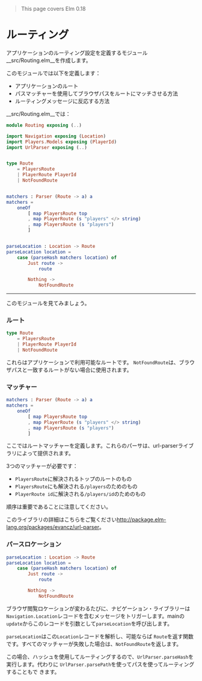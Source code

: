 >This page covers Elm 0.18

# ルーティング

アプリケーションのルーティング設定を定義するモジュール__src/Routing.elm__を作成します。

このモジュールでは以下を定義します：

- アプリケーションのルート
- パスマッチャーを使用してブラウザパスをルートにマッチさせる方法
- ルーティングメッセージに反応する方法

__src/Routing.elm__では：

```elm
module Routing exposing (..)

import Navigation exposing (Location)
import Players.Models exposing (PlayerId)
import UrlParser exposing (..)


type Route
    = PlayersRoute
    | PlayerRoute PlayerId
    | NotFoundRoute


matchers : Parser (Route -> a) a
matchers =
    oneOf
        [ map PlayersRoute top
        , map PlayerRoute (s "players" </> string)
        , map PlayersRoute (s "players")
        ]


parseLocation : Location -> Route
parseLocation location =
    case (parseHash matchers location) of
        Just route ->
            route

        Nothing ->
            NotFoundRoute
```

---

このモジュールを見てみましょう。

### ルート

```elm
type Route
    = PlayersRoute
    | PlayerRoute PlayerId
    | NotFoundRoute
```

これらはアプリケーションで利用可能なルートです。
`NotFoundRoute`は、ブラウザパスと一致するルートがない場合に使用されます。

### マッチャー

```elm
matchers : Parser (Route -> a) a
matchers =
    oneOf
        [ map PlayersRoute top
        , map PlayerRoute (s "players" </> string)
        , map PlayersRoute (s "players")
        ]
```

ここではルートマッチャーを定義します。これらのパーサは、url-parserライブラリによって提供されます。

3つのマッチャーが必要です：

- `PlayersRoute`に解決されるトップのルートのもの
- `PlayersRoute`にも解決される`/players`のためのもの
- `PlayerRoute id`に解決される`/players/id`のためのもの

順序は重要であることに注意してください。

このライブラリの詳細はこちらをご覧ください<http://package.elm-lang.org/packages/evancz/url-parser>。

### パースロケーション

```elm
parseLocation : Location -> Route
parseLocation location =
    case (parseHash matchers location) of
        Just route ->
            route

        Nothing ->
            NotFoundRoute
```

ブラウザ閲覧ロケーションが変わるたびに、ナビゲーション・ライブラリーは`Navigation.Location`レコードを含むメッセージをトリガーします。mainの `update`からこのレコードを引数として`parseLocation`を呼び出します。

`parseLocation`はこの`Location`レコードを解析し、可能ならば `Route`を返す関数です。すべてのマッチャーが失敗した場合は、`NotFoundRoute`を返します。

この場合、ハッシュを使用してルーティングするので、`UrlParser.parseHash`を実行します。代わりに `UrlParser.parsePath`を使ってパスを使ってルーティングすることもで
きます。
